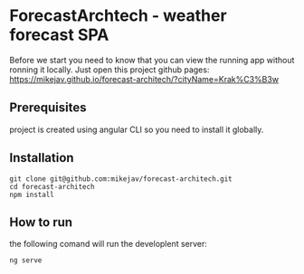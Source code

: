 # ForecastArchtech - weather forecast SPA

Before we start you need to know that you can view the running app without ronning it locally.
Just open this project github pages:
https://mikejav.github.io/forecast-architech/?cityName=Krak%C3%B3w

## Prerequisites
project is created using angular CLI so you need to install it globally.

## Installation
```shell
git clone git@github.com:mikejav/forecast-architech.git
cd forecast-architech
npm install
```

## How to run
the following comand will run the developlent server:
```shell
ng serve
```
